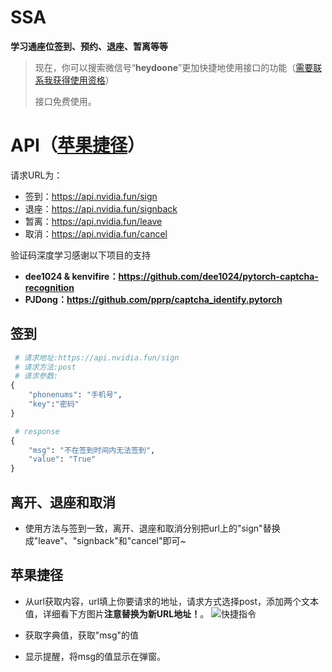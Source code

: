 # SSA
**学习通座位签到、预约、退座、暂离等等**

> 现在，你可以搜索微信号“**heydoone**”更加快捷地使用接口的功能（[需要联系我获得使用资格][1]）
> 
> 接口免费使用。

# API（<a href="#pgjj" color=#00f>苹果捷径</a>）

请求URL为：

*  签到：https://api.nvidia.fun/sign
*  退座：https://api.nvidia.fun/signback
*  暂离：https://api.nvidia.fun/leave
*  取消：https://api.nvidia.fun/cancel

验证码深度学习感谢以下项目的支持

* **dee1024 & kenvifire：https://github.com/dee1024/pytorch-captcha-recognition**
* **PJDong：https://github.com/pprp/captcha_identify.pytorch**

## 签到

``` python
 # 请求地址:https://api.nvidia.fun/sign
 # 请求方法:post
 # 请求参数:
{
    "phonenums": "手机号",
    "key":"密码"
}

 # response
{
    "msg": "不在签到时间内无法签到",
    "value": "True"
}
```

## 离开、退座和取消

* 使用方法与签到一致，离开、退座和取消分别把url上的"sign"替换成"leave"、"signback"和"cancel"即可~

## <a id="pgjj">苹果捷径</a>

* 从url获取内容，url填上你要请求的地址，请求方式选择post，添加两个文本值，详细看下方图片**注意替换为新URL地址！**。
![快捷指令](https://raw.githubusercontent.com/Doone-skser/SSA/main/reference.png)
* 获取字典值，获取"msg"的值
* 显示提醒，将msg的值显示在弹窗。

  [1]: https://www.nvidia.fun/index.php/start-page.html
